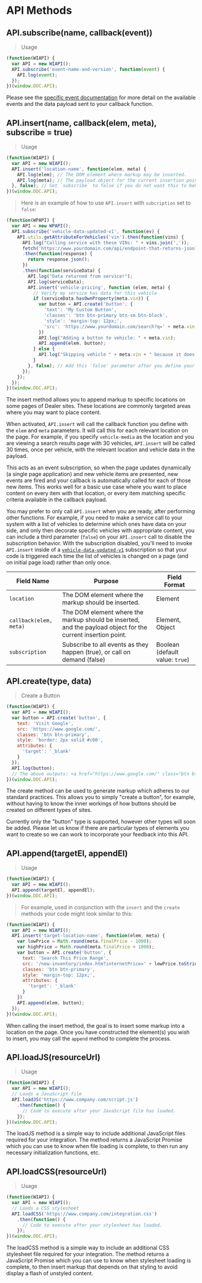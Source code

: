 # API Methods

## API.subscribe(name, callback(event))

> Usage

```javascript
(function(WIAPI) {
  var API = new WIAPI();
  API.subscribe('event-name-and-version', function(event) {
    API.log(event);
  });
})(window.DDC.API);
```
Please see the <a href="#event-subscriptions">specific event documentation</a> for more detail on the available events and the data payload sent to your callback function.

## API.insert(name, callback(elem, meta), subscribe = true)

> Usage

```javascript
(function(WIAPI) {
  var API = new WIAPI();
  API.insert('location-name', function(elem, meta) {
    API.log(elem); // The DOM element where markup may be inserted.
    API.log(meta); // The payload object for the current insertion point.
  }, false); // Set `subscribe` to false if you do not want this to behave as a subscription.
})(window.DDC.API);
```

> Here is an example of how to use `API.insert` with `subcription` set to `false`:

```javascript
(function(WPAPI) {
  var API = new WPAPI();
  API.subscribe('vehicle-data-updated-v1', function(ev) {
    API.utils.getAttributeForVehicles('vin').then(function(vins) {
      API.log("Calling service with these VINs: " + vins.join(','));
      fetch('https://www.yourdomain.com/api/endpoint-that-returns-json?vins=' + vins.join(','))
      .then(function(response) {
        return response.json();
      })
      .then(function(serviceData) {
        API.log("Data returned from service!");
        API.log(serviceData);
        API.insert('vehicle-pricing', function (elem, meta) {
          // Verify my service has data for this vehicle
          if (serviceData.hasOwnProperty(meta.vin)) {
            var button = API.create('button', {
              'text': 'My Custom Button',
              'classes': 'btn btn-primary btn-sm btn-block',
              'style': 'margin-top: 12px;',
              'src': 'https://www.yourdomain.com/search?q=' + meta.vin
            })
            API.log("Adding a button to vehicle: " + meta.vin);
            API.append(elem, button);
          } else {
            API.log("Skipping vehicle " + meta.vin + " because it does not have service data.");
          }
        }, false); // Add this 'false' parameter after you define your callback function.
      });
    });
  });
})(window.DDC.API);
```

The insert method allows you to append markup to specific locations on some pages of Dealer sites. These locations are commonly targeted areas where you may want to place content.

When activated, `API.insert` will call the callback function you define with the `elem` and `meta` parameters. It will call this for each relevant location on the page. For example, if you specify `vehicle-media` as the location and you are viewing a search results page with 30 vehicles, `API.insert` will be called 30 times, once per vehicle, with the relevant location and vehicle data in the payload.

This acts as an event subscription, so when the page updates dynamically (a single page application) and new vehicle items are presented, new events are fired and your callback is automatically called for each of those new items. This works well for a basic use case where you want to place content on every item with that location, or every item matching specific criteria available in the callback payload.

You may prefer to only call `API.insert` when you are ready, after performing other functions. For example, if you need to make a service call to your system with a list of vehicles to determine which ones have data on your side, and only then decorate specific vehicles with appropriate content, you can include a third parameter (`false`) on your `API.insert` call to disable the subscription behavior. With the subscription disabled, you'll need to invoke `API.insert` inside of a <a href="#vehicle-data-updated-v1">`vehicle-data-updated-v1`</a> subscription so that your code is triggered each time the list of vehicles is changed on a page (and on initial page load) rather than only once.


Field Name | Purpose | Field Format
-------------- | -------------- | --------------
`location` | The DOM element where the markup should be inserted. | Element
`callback(elem, meta)` | The DOM element where the markup should be inserted, and the payload object for the current insertion point. | Element, Object
`subscription` | Subscribe to all events as they happen (true), or call on demand (false) | Boolean (default value: `true`)

## API.create(type, data)

> Create a Button

```javascript
(function(WIAPI) {
  var API = new WIAPI();
  var button = API.create('button', {
    text: 'Visit Google',
    src: 'https://www.google.com/',
    classes: 'btn btn-primary',
    style: 'border: 2px solid #c00',
    attributes: {
      'target': '_blank'
    }
  });
  API.log(button);
  // The above outputs: <a href="https://www.google.com/" class="btn btn-primary" style="border: 2px solid rgb(204, 0, 0);" target="_blank">Visit Google</a>
})(window.DDC.API);
```

The create method can be used to generate markup which adheres to our standard practices. This allows you to simply "create a button", for example, without having to know the inner workings of how buttons should be created on different types of sites.

Currently only the "button" type is supported, however other types will soon be added. Please let us know if there are particular types of elements you want to create so we can work to incorporate your feedback into this API.

## API.append(targetEl, appendEl)

> Usage

```javascript
(function(WIAPI) {
  var API = new WIAPI();
  API.append(targetEl, appendEl);
})(window.DDC.API);
```

> For example, used in conjunction with the `insert` and the `create` methods your code might look similar to this:

```javascript
(function(WIAPI) {
  var API = new WIAPI();
  API.insert('target-location-name', function(elem, meta) {
    var lowPrice = Math.round(meta.finalPrice - 1000);
    var highPrice = Math.round(meta.finalPrice + 1000);
    var button = API.create('button', {
      text: 'Search This Price Range',
      src: '/new-inventory/index.htm?internetPrice=' + lowPrice.toString() + '-' + highPrice.toString(),
      classes: 'btn btn-primary',
      style: 'margin-top: 12px;',
      attributes: {
        'target': '_blank'
      }
    })
    API.append(elem, button);
  });
})(window.DDC.API);
```

When calling the insert method, the goal is to insert some markup into a location on the page. Once you have constructed the element(s) you wish to insert, you may call the `append` method to complete the process.

## API.loadJS(resourceUrl)

> Usage

```javascript
(function(WIAPI) {
  var API = new WIAPI();
  // Loads a JavaScript file
  API.loadJS('https://www.company.com/script.js')
    .then(function() {
      // Code to execute after your JavaScript file has loaded.
    });
})(window.DDC.API);
```

The loadJS method is a simple way to include additional JavaScript files required for your integration. The method returns a JavaScript Promise which you can use to know when file loading is complete, to then run any necessary initialization functions, etc.

## API.loadCSS(resourceUrl)

> Usage

```javascript
(function(WIAPI) {
  var API = new WIAPI();
  // Loads a CSS stylesheet
  API.loadCSS('https://www.company.com/integration.css')
    .then(function() {
      // Code to execute after your stylesheet has loaded.
    });
})(window.DDC.API);
```

The loadCSS method is a simple way to include an additional CSS stylesheet file required for your integration. The method returns a JavaScript Promise which you can use to know when stylesheet loading is complete, to then insert markup that depends on that styling to avoid display a flash of unstyled content.
